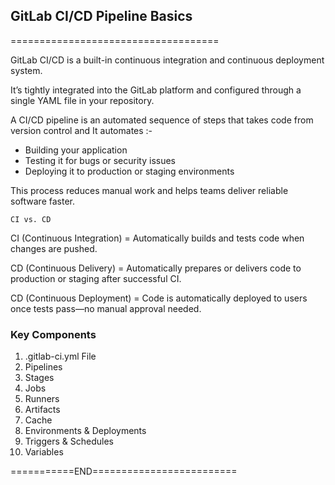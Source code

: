## GitLab CI/CD Pipeline Basics
====================================

GitLab CI/CD is a built-in continuous integration and continuous deployment system. 

It’s tightly integrated into the GitLab platform and configured through a single YAML file in your repository.

A CI/CD pipeline is an automated sequence of steps that takes code from version control and It automates :-

 - Building your application
 - Testing it for bugs or security issues
 - Deploying it to production or staging environments

This process reduces manual work and helps teams deliver reliable software faster.


`CI vs. CD`

CI (Continuous Integration)	= Automatically builds and tests code when changes are pushed.

CD (Continuous Delivery)	= Automatically prepares or delivers code to production or staging after successful CI.

CD (Continuous Deployment)	= Code is automatically deployed to users once tests pass—no manual approval needed.


### Key Components

1. .gitlab-ci.yml File
2. Pipelines
3. Stages
4. Jobs
5. Runners
6. Artifacts
7. Cache
8. Environments & Deployments
9. Triggers & Schedules
10. Variables

===========END=========================
